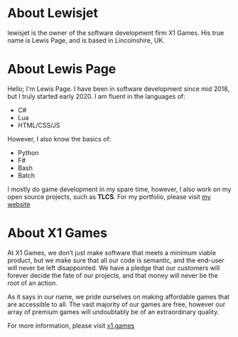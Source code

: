 # About Lewisjet
lewisjet is the owner of the software development firm X1 Games. His true name is Lewis Page, and is based in Lincolnshire, UK.

# About Lewis Page
Hello; I'm Lewis Page. I have been in software development since mid 2018, but I truly started early 2020. I am fluent in the languages of:
- C#
- Lua
- HTML/CSS/JS

However, I also know the basics of:
- Python
- F#
- Bash
- Batch

I mostly do game development in my spare time, however, I also work on my open source projects, such as **TLCS**.
For my portfolio, please visit [my website](https://x1.games)

# About X1 Games
At X1 Games, we don’t just make software that meets a minimum viable product, but we make sure that all our code is semantic, and the end-user will never be left disappointed. We have a pledge that our customers will forever decide the fate of our projects, and that money will never be the root of an action.

As it says in our name, we pride ourselves on making affordable games that are accessible to all. The vast majority of our games are free, however our array of premium games will undoubtably be of an extraordinary quality.

For more information, please visit [x1.games](https://x1.games)

